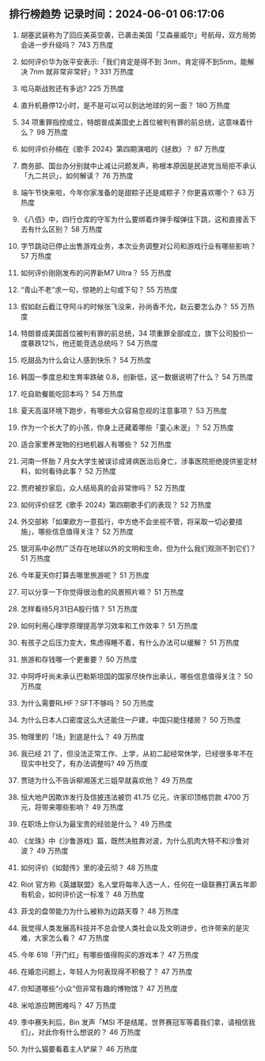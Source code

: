 
## 排行榜趋势 记录时间：2024-06-01 06:17:06
  
  1. 胡塞武装称为了回应美英空袭，已袭击美国「艾森豪威尔」号航母，双方局势会进一步升级吗？ 743 万热度
    
  2. 如何评价华为张平安表示:「我们肯定是得不到 3nm，肯定得不到5nm，能解决 7nm 就非常非常好」? 331 万热度
    
  3. 哈马斯战败还有多远? 225 万热度
    
  4. 直升机悬停12小时，是不是可以可以到达地球的另一面？ 180 万热度
    
  5. 34 项重罪指控成立，特朗普成美国史上首位被判有罪的前总统，这意味着什么？ 98 万热度
    
  6. 如何评价孙楠在《歌手 2024》第四期演唱的《拯救》？ 87 万热度
    
  7. 商务部、国台办分别就中止减让问题发声，称根本原因是民进党当局拒不承认「九二共识」，如何解读？ 76 万热度
    
  8. 端午节快来啦，今年你家准备的是甜粽子还是咸粽子？你更喜欢哪个？ 63 万热度
    
  9. 《八佰》中，四行仓库的守军为什么要绑着炸弹手榴弹往下跳，这和直接丢下去有什么区别？ 58 万热度
    
  10. 字节跳动已停止出售游戏业务，本次业务调整对公司和游戏行业有哪些影响？ 57 万热度
    
  11. 如何评价刚刚发布的问界新M7 Ultra？ 55 万热度
    
  12. “青山不老”求一句，惊艳的上句或下句？ 55 万热度
    
  13. 假如赵云截江夺阿斗的时候张飞没来，孙尚香不允，赵云要怎么办？ 55 万热度
    
  14. 特朗普成美国首位被判有罪的前总统，34 项重罪全部成立，旗下公司股价一度暴跌12%，他还能竞选总统吗？ 54 万热度
    
  15. 吃甜品为什么会让人感到快乐？ 54 万热度
    
  16. 韩国一季度总和生育率跌破 0.8，创新低，这一数据说明了什么？ 54 万热度
    
  17. 吃自助餐能吃回本吗？ 54 万热度
    
  18. 夏天高温环境下跑步，有哪些大众容易忽视的注意事项？ 53 万热度
    
  19. 作为一个长大了的小孩，你身上还藏着哪些「童心未泯」？ 52 万热度
    
  20. 适合家里养宠物的扫地机器人有哪些？ 52 万热度
    
  21. 河南一怀胎 7 月女大学生被误诊成肾病医治后身亡，涉事医院拒绝提供鉴定材料，如何看待此事？ 52 万热度
    
  22. 贾府被抄家后，众人结局真的会非常惨吗？ 52 万热度
    
  23. 如何评价综艺《歌手 2024》第四期歌手们的表现？ 52 万热度
    
  24. 外交部称「如果欧方一意孤行，中方绝不会坐视不管，将采取一切必要措施」，哪些信息值得关注？ 52 万热度
    
  25. 银河系中必然广泛存在地球以外的文明和生命，但为什么我们观测不到它们？ 51 万热度
    
  26. 今年夏天你打算去哪里旅游呢？ 51 万热度
    
  27. 可以分享一下你觉得很治愈的风景照片嘛？ 51 万热度
    
  28. 怎样看待5月31日A股行情？ 51 万热度
    
  29. 如何利用心理学原理提高学习效率和工作效率？ 51 万热度
    
  30. 有孩子之后压力变大，焦虑得睡不着，有什么办法可以缓解？ 51 万热度
    
  31. 旅游和存钱哪一个更重要？ 50 万热度
    
  32. 中阿呼吁尚未承认巴勒斯坦国的国家尽快作出承认，哪些信息值得关注？ 50 万热度
    
  33. 为什么需要RLHF？SFT不够吗？ 50 万热度
    
  34. 为什么日本人口密度这么大还能住一户建，中国只能住楼房？ 50 万热度
    
  35. 物理里的「场」到底是什么？ 49 万热度
    
  36. 我已经 21 了，但没法正常工作、上学，从初二起经常休学，已经很多年不在现实中社交了，有办法调整吗? 49 万热度
    
  37. 贾琏为什么不告诉柳湘莲尤三姐早就喜欢他？ 49 万热度
    
  38. 恒大地产因欺诈发行及信披违法被罚 41.75 亿元，许家印顶格罚款 4700 万元，将带来哪些影响？ 49 万热度
    
  39. 在职场上你认为最宝贵的经验是什么？ 49 万热度
    
  40. 《龙珠》中《沙鲁游戏》篇，既然决胜靠对波，为什么肌肉大特不和沙鲁对波？ 49 万热度
    
  41. 如何评价《如懿传》里的凌云彻？ 48 万热度
    
  42. Riot 官方称《英雄联盟》名人堂将每年入选一人，任何在一级联赛打满五年即有机会，如何评价这一标准？ 48 万热度
    
  43. 菲戈的盘带能力为什么被称为边路天尊？ 48 万热度
    
  44. 我觉得人类发展高科技并不总会使人类社会以及文明进步，也许带来的是灾难，大家怎么看？ 47 万热度
    
  45. 今年 618「开门红」有哪些值得购买的游戏本？ 47 万热度
    
  46. 在婚恋问题上，年轻人为何表现得不积极了？ 47 万热度
    
  47. 你知道哪些“小众”但非常有趣的博物馆？ 47 万热度
    
  48. 米哈游应聘困难吗？ 47 万热度
    
  49. 季中赛失利后，Bin 发声「MSI 不是结尾，世界赛冠军等着我们拿，请相信我们」，对此你有什么想说的？ 46 万热度
    
  50. 为什么猫要看着主人铲屎？ 46 万热度
    
